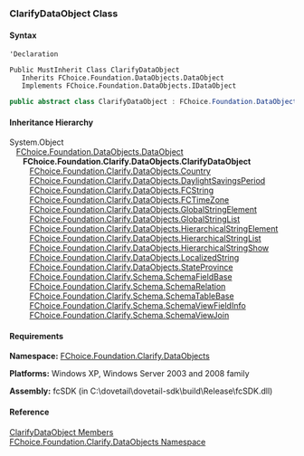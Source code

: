 ﻿### ClarifyDataObject Class

#### Syntax

```vbnet
'Declaration

Public MustInherit Class ClarifyDataObject 
   Inherits FChoice.Foundation.DataObjects.DataObject
   Implements FChoice.Foundation.DataObjects.IDataObject 
```

```csharp
public abstract class ClarifyDataObject : FChoice.Foundation.DataObjects.DataObject, FChoice.Foundation.DataObjects.IDataObject
```

#### Inheritance Hierarchy

System.Object  
   [FChoice.Foundation.DataObjects.DataObject](fcSDK~FChoice.Foundation.DataObjects.DataObject.md)  
      **FChoice.Foundation.Clarify.DataObjects.ClarifyDataObject**  
         [FChoice.Foundation.Clarify.DataObjects.Country](fcSDK~FChoice.Foundation.Clarify.DataObjects.Country.md)  
         [FChoice.Foundation.Clarify.DataObjects.DaylightSavingsPeriod](fcSDK~FChoice.Foundation.Clarify.DataObjects.DaylightSavingsPeriod.md)  
         [FChoice.Foundation.Clarify.DataObjects.FCString](fcSDK~FChoice.Foundation.Clarify.DataObjects.FCString.md)  
         [FChoice.Foundation.Clarify.DataObjects.FCTimeZone](fcSDK~FChoice.Foundation.Clarify.DataObjects.FCTimeZone.md)  
         [FChoice.Foundation.Clarify.DataObjects.GlobalStringElement](fcSDK~FChoice.Foundation.Clarify.DataObjects.GlobalStringElement.md)  
         [FChoice.Foundation.Clarify.DataObjects.GlobalStringList](fcSDK~FChoice.Foundation.Clarify.DataObjects.GlobalStringList.md)  
         [FChoice.Foundation.Clarify.DataObjects.HierarchicalStringElement](fcSDK~FChoice.Foundation.Clarify.DataObjects.HierarchicalStringElement.md)  
         [FChoice.Foundation.Clarify.DataObjects.HierarchicalStringList](fcSDK~FChoice.Foundation.Clarify.DataObjects.HierarchicalStringList.md)  
         [FChoice.Foundation.Clarify.DataObjects.HierarchicalStringShow](fcSDK~FChoice.Foundation.Clarify.DataObjects.HierarchicalStringShow.md)  
         [FChoice.Foundation.Clarify.DataObjects.LocalizedString](fcSDK~FChoice.Foundation.Clarify.DataObjects.LocalizedString.md)  
         [FChoice.Foundation.Clarify.DataObjects.StateProvince](fcSDK~FChoice.Foundation.Clarify.DataObjects.StateProvince.md)  
         [FChoice.Foundation.Clarify.Schema.SchemaFieldBase](fcSDK~FChoice.Foundation.Clarify.Schema.SchemaFieldBase.md)  
         [FChoice.Foundation.Clarify.Schema.SchemaRelation](fcSDK~FChoice.Foundation.Clarify.Schema.SchemaRelation.md)  
         [FChoice.Foundation.Clarify.Schema.SchemaTableBase](fcSDK~FChoice.Foundation.Clarify.Schema.SchemaTableBase.md)  
         [FChoice.Foundation.Clarify.Schema.SchemaViewFieldInfo](fcSDK~FChoice.Foundation.Clarify.Schema.SchemaViewFieldInfo.md)  
         [FChoice.Foundation.Clarify.Schema.SchemaViewJoin](fcSDK~FChoice.Foundation.Clarify.Schema.SchemaViewJoin.md)  

#### Requirements

**Namespace:** [FChoice.Foundation.Clarify.DataObjects](fcSDK~FChoice.Foundation.Clarify.DataObjects_namespace.md)

**Platforms:** Windows XP, Windows Server 2003 and 2008 family

**Assembly:** fcSDK (in C:\\dovetail\\dovetail-sdk\\build\\Release\\fcSDK.dll)

#### Reference

[ClarifyDataObject Members](fcSDK~FChoice.Foundation.Clarify.DataObjects.ClarifyDataObject_members.md)  
[FChoice.Foundation.Clarify.DataObjects Namespace](fcSDK~FChoice.Foundation.Clarify.DataObjects_namespace.md)